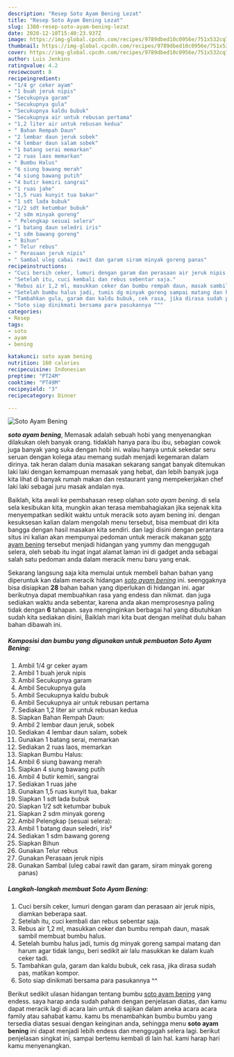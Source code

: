 ```yaml
---
description: "Resep Soto Ayam Bening Lezat"
title: "Resep Soto Ayam Bening Lezat"
slug: 1380-resep-soto-ayam-bening-lezat
date: 2020-12-10T15:40:23.937Z
image: https://img-global.cpcdn.com/recipes/9789dbed10c0956e/751x532cq70/soto-ayam-bening-foto-resep-utama.jpg
thumbnail: https://img-global.cpcdn.com/recipes/9789dbed10c0956e/751x532cq70/soto-ayam-bening-foto-resep-utama.jpg
cover: https://img-global.cpcdn.com/recipes/9789dbed10c0956e/751x532cq70/soto-ayam-bening-foto-resep-utama.jpg
author: Luis Jenkins
ratingvalue: 4.2
reviewcount: 8
recipeingredient:
- "1/4 gr ceker ayam"
- "1 buah jeruk nipis"
- "Secukupnya garam"
- "Secukupnya gula"
- "Secukupnya kaldu bubuk"
- "Secukupnya air untuk rebusan pertama"
- "1,2 liter air untuk rebusan kedua"
- " Bahan Rempah Daun"
- "2 lembar daun jeruk sobek"
- "4 lembar daun salam sobek"
- "1 batang serai memarkan"
- "2 ruas laos memarkan"
- " Bumbu Halus"
- "6 siung bawang merah"
- "4 siung bawang putih"
- "4 butir kemiri sangrai"
- "1 ruas jahe"
- "1,5 ruas kunyit tua bakar"
- "1 sdt lada bubuk"
- "1/2 sdt ketumbar bubuk"
- "2 sdm minyak goreng"
- " Pelengkap sesuai selera"
- "1 batang daun seledri iris"
- "1 sdm bawang goreng"
- " Bihun"
- " Telur rebus"
- " Perasaan jeruk nipis"
- " Sambal uleg cabai rawit dan garam siram minyak goreng panas"
recipeinstructions:
- "Cuci bersih ceker, lumuri dengan garam dan perasaan air jeruk nipis, diamkan beberapa saat."
- "Setelah itu, cuci kembali dan rebus sebentar saja."
- "Rebus air 1,2 ml, masukkan ceker dan bumbu rempah daun, masak sambil membuat bumbu halus."
- "Setelah bumbu halus jadi, tumis dg minyak goreng sampai matang dan harum agar tidak langu, beri sedikit air lalu masukkan ke dalam kuah ceker tadi."
- "Tambahkan gula, garam dan kaldu bubuk, cek rasa, jika dirasa sudah pas, matikan kompor."
- "Soto siap dinikmati bersama para pasukannya ^^"
categories:
- Resep
tags:
- soto
- ayam
- bening

katakunci: soto ayam bening 
nutrition: 160 calories
recipecuisine: Indonesian
preptime: "PT24M"
cooktime: "PT49M"
recipeyield: "3"
recipecategory: Dinner

---
```



![Soto Ayam Bening](https://img-global.cpcdn.com/recipes/9789dbed10c0956e/751x532cq70/soto-ayam-bening-foto-resep-utama.jpg)

<b><i>soto ayam bening</i></b>, Memasak adalah sebuah hobi yang menyenangkan dilakukan oleh banyak orang. tidaklah hanya para ibu ibu, sebagian cowok juga banyak yang suka dengan hobi ini. walau hanya untuk sekedar seru seruan dengan kolega atau memang sudah menjadi kegemaran dalam dirinya. tak heran dalam dunia masakan sekarang sangat banyak ditemukan laki laki dengan kemampuan memasak yang hebat, dan lebih banyak juga kita lihat di banyak rumah makan dan restaurant yang mempekerjakan chef laki laki sebagai juru masak andalan nya.



Baiklah, kita awali ke pembahasan resep olahan <i>soto ayam bening</i>. di sela sela kesibukan kita, mungkin akan terasa membahagiakan jika sejenak kita menyempatkan sedikit waktu untuk meracik soto ayam bening ini. dengan kesuksesan kalian dalam mengolah menu tersebut, bisa membuat diri kita bangga dengan hasil masakan kita sendiri. dan lagi disini dengan perantara situs ini kalian akan mempunyai pedoman untuk meracik makanan <u>soto ayam bening</u> tersebut menjadi hidangan yang yummy dan menggugah selera, oleh sebab itu ingat ingat alamat laman ini di gadget anda sebagai salah satu pedoman anda dalam meracik menu baru yang enak.


Sekarang langsung saja kita memulai untuk membeli bahan bahan yang diperuntuk kan dalam meracik hidangan <u><i>soto ayam bening</i></u> ini. seenggaknya bisa disiapkan <b>28</b> bahan bahan yang diperlukan di hidangan ini. agar berikutnya dapat membuahkan rasa yang endess dan nikmat. dan juga sediakan waktu anda sebentar, karena anda akan memprosesnya paling tidak dengan <b>6</b> tahapan. saya menginginkan berbagai hal yang dibutuhkan sudah kita sediakan disini, Baiklah mari kita buat dengan melihat dulu bahan bahan dibawah ini.

<!--inarticleads1-->

##### Komposisi dan bumbu yang digunakan untuk pembuatan Soto Ayam Bening:

1. Ambil 1/4 gr ceker ayam
1. Ambil 1 buah jeruk nipis
1. Ambil Secukupnya garam
1. Ambil Secukupnya gula
1. Ambil Secukupnya kaldu bubuk
1. Ambil Secukupnya air untuk rebusan pertama
1. Sediakan 1,2 liter air untuk rebusan kedua
1. Siapkan  Bahan Rempah Daun:
1. Ambil 2 lembar daun jeruk, sobek
1. Sediakan 4 lembar daun salam, sobek
1. Gunakan 1 batang serai, memarkan
1. Sediakan 2 ruas laos, memarkan
1. Siapkan  Bumbu Halus:
1. Ambil 6 siung bawang merah
1. Siapkan 4 siung bawang putih
1. Ambil 4 butir kemiri, sangrai
1. Sediakan 1 ruas jahe
1. Gunakan 1,5 ruas kunyit tua, bakar
1. Siapkan 1 sdt lada bubuk
1. Siapkan 1/2 sdt ketumbar bubuk
1. Siapkan 2 sdm minyak goreng
1. Ambil  Pelengkap (sesuai selera):
1. Ambil 1 batang daun seledri, iris²
1. Sediakan 1 sdm bawang goreng
1. Siapkan  Bihun
1. Gunakan  Telur rebus
1. Gunakan  Perasaan jeruk nipis
1. Gunakan  Sambal (uleg cabai rawit dan garam, siram minyak goreng panas)




<!--inarticleads2-->

##### Langkah-langkah membuat Soto Ayam Bening:

1. Cuci bersih ceker, lumuri dengan garam dan perasaan air jeruk nipis, diamkan beberapa saat.
1. Setelah itu, cuci kembali dan rebus sebentar saja.
1. Rebus air 1,2 ml, masukkan ceker dan bumbu rempah daun, masak sambil membuat bumbu halus.
1. Setelah bumbu halus jadi, tumis dg minyak goreng sampai matang dan harum agar tidak langu, beri sedikit air lalu masukkan ke dalam kuah ceker tadi.
1. Tambahkan gula, garam dan kaldu bubuk, cek rasa, jika dirasa sudah pas, matikan kompor.
1. Soto siap dinikmati bersama para pasukannya ^^




Berikut sedikit ulasan hidangan tentang bumbu <u>soto ayam bening</u> yang endess. saya harap anda sudah paham dengan penjelasan diatas, dan kamu dapat meracik lagi di acara lain untuk di sajikan dalam aneka acara acara family atau sahabat kamu. kamu bs menambahkan bumbu bumbu yang tersedia diatas sesuai dengan keinginan anda, sehingga menu <b>soto ayam bening</b> ini dapat menjadi lebih endess dan menggugah selera lagi. berikut penjelasan singkat ini, sampai bertemu kembali di lain hal. kami harap hari kamu menyenangkan.
